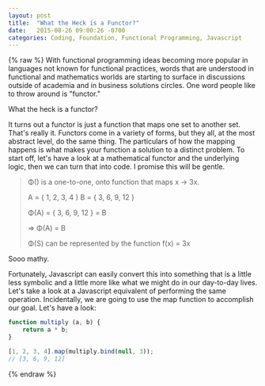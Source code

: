 ```yaml
---
layout: post
title:  "What the Heck is a Functor?"
date:   2015-08-26 09:00:26 -0700
categories: Coding, Foundation, Functional Programming, Javascript
---
```

{% raw %}
With functional programming ideas becoming more popular in languages not known for functional practices, words that are understood in functional and mathematics worlds are starting to surface in discussions outside of academia and in business solutions circles. One word people like to throw around is "functor."

What the heck is a functor?

It turns out a functor is just a function that maps one set to another set. That's really it. Functors come in a variety of forms, but they all, at the most abstract level, do the same thing. The particulars of how the mapping happens is what makes your function a solution to a distinct problem. To start off, let's have a look at a mathematical functor and the underlying logic, then we can turn that into code.  I promise this will be gentle.

<blockquote>
&Phi;() is a one-to-one, onto function that maps x -> 3x.

A = { 1, 2, 3, 4 }
B = { 3, 6, 9, 12 }

&Phi;(A) = { 3, 6, 9, 12 } = B

=> &Phi;(A) = B

&Phi;(S) can be represented by the function f(x) = 3x
</blockquote>

Sooo mathy.

Fortunately, Javascript can easily convert this into something that is a little less symbolic and a little more like what we might do in our day-to-day lives. Let's take a look at a Javascript equivalent of performing the same operation. Incidentally, we are going to use the map function to accomplish our goal. Let's have a look:

```javascript
function multiply (a, b) {
    return a * b;
}

[1, 2, 3, 4].map(multiply.bind(null, 3));
// [3, 6, 9, 12]
```
{% endraw %}
    